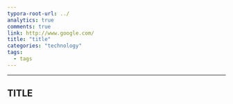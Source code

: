 ```yaml
---
typora-root-url: ../
analytics: true
comments: true
link: http://www.google.com/
title: "title"
categories: "technology"
tags:
  - tags
---
```



---

## TITLE
